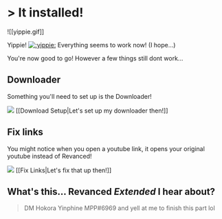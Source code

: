 # > It installed!
![[yippie.gif]]

Yippie! [![](https://cdn.discordapp.com/attachments/803186540359450664/1100686306989838416/ezgif.com-resize.gif ":yippie:")](https://cdn.discordapp.com/attachments/803186540359450664/1100686623638814771/Awesome.gif ":yippie:") Everything seems to work now! (I hope...)

You're now good to go! However a few things still dont work...

## Downloader
Something you'll need to set up is the Downloader!

![](https://cdn.discordapp.com/attachments/803186540359450664/1100957591233900564/image_2023-04-26_182246728.gif) [[Download Setup|Let's set up my downloader then!]]


## Fix links
You might notice when you open a youtube link, it opens your original youtube instead of Revanced!

![](https://cdn.discordapp.com/attachments/803186540359450664/1100957591233900564/image_2023-04-26_182246728.gif) [[Fix Links|Let's fix that up then!]]


## What's this... Revanced *Extended* I hear about?



> DM Hokora Yinphine MPP#6969 and yell at me to finish this part lol
